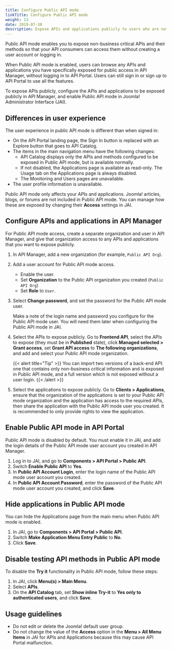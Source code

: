 ```yaml
---
title: Configure Public API mode
linkTitle: Configure Public API mode
weight: 13
date: 2019-07-30
description: Expose APIs and applications publicly to users who are not logged in to your API Portal.
---
```


Public API mode enables you to expose non-business critical APIs and their methods so that your API consumers can access them without creating a user account or logging in.

When Public API mode is enabled, users can browse any APIs and applications you have specifically exposed for public access in API Manager, without logging in to API Portal. Users can still sign in or sign up to API Portal to use all the features.

To expose APIs publicly, configure the APIs and applications to be exposed publicly in API Manager, and enable Public API mode in Joomla! Administrator Interface (JAI).

## Differences in user experience

The user experience in public API mode is different than when signed in:

* On the API Portal landing page, the Sign In button is replaced with an Explore button that goes to API Catalog.
* The items in the main navigation menu have the following changes:
    * API Catalog displays only the APIs and methods configured to be exposed in Public API mode, but is available normally.
    * If not disabled, the Applications page is available as read-only. The Usage tab on the Applications page is always disabled.
    * The Monitoring and Users pages are unavailable.
* The user profile information is unavailable.

Public API mode only affects your APIs and applications. Joomla! articles, blogs, or forums are not included in Public API mode. You can manage how these are exposed by changing their **Access** settings in JAI.

## Configure APIs and applications in API Manager

For Public API mode access, create a separate organization and user in API Manager, and give that organization access to any APIs and applications that you want to expose publicly.

1. In API Manager, add a new organization (for example, `Public API Org`).
1. Add a user account for Public API mode access.

    * Enable the user.
    * Set **Organization** to the Public API organization you created (`Public API Org`)
    * Set **Role** to `User`.

1. Select **Change password**, and set the password for the Public API mode user.

    Make a note of the login name and password you configure for the Public API mode user. You will need them later when configuring the Public API mode in JAI.

1. Select the APIs to expose publicly. Go to **Frontend API**, select the APIs to expose (they must be in **Published** state), click **Managed selected > Grant access**, set **Grant API access** to **The following organizations**, and add and select your Public API mode organization.

    {{< alert title="Tip" >}} You can import two versions of a back-end API: one that contains only non-business critical information and is exposed in Public API mode, and a full version which is not exposed without a user login. {{< /alert >}}

1. Select the applications to expose publicly. Go to **Clients > Applications**, ensure that the organization of the applications is set to your Public API mode organization and the application has access to the required APIs, then share the application with the Public API mode user you created. It is recommended to only provide rights to view the application.

## Enable Public API mode in API Portal

Public API mode is disabled by default. You must enable it in JAI, and add the login details of the Public API mode user account you created in API Manager.

1. Log in to JAI, and go to **Components > API Portal > Public API**.
2. Switch **Enable Public API** to **Yes**.
3. In **Public API Account Login**, enter the login name of the Public API mode user account you created.
4. In **Public API Account Password**, enter the password of the Public API mode user account you created, and click **Save**.

## Hide applications in Public API mode

You can hide the Applications page from the main menu when Public API mode is enabled.

1. In JAI, go to **Components > API Portal > Public API**.
2. Switch **Make Application Menu Entry Public** to **No**.
3. Click **Save**.

## Disable testing API methods in Public API mode

To disable the **Try it** functionality in Public API mode, follow these steps:

1. In JAI, click **Menu(s) > Main Menu**.
2. Select **APIs**.
3. On the **API Catalog** tab, set **Show inline Try-it** to **Yes only to authenticated users**, and click **Save**.

## Usage guidelines

* Do not edit or delete the Joomla! default user group.
* Do not change the value of the **Access** option in the **Menu > All Menu Items** in JAI for APIs and Applications because this may cause API Portal malfunction.
